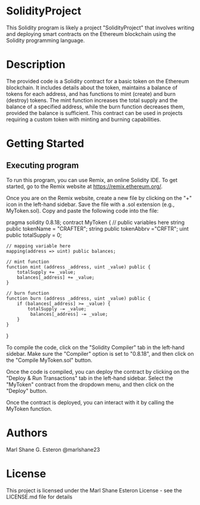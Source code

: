 # SolidityProject
This Solidity program is likely a project "SolidityProject" that involves writing and deploying smart contracts on the Ethereum blockchain using the Solidity programming language.

# Description
The provided code is a Solidity contract for a basic token on the Ethereum blockchain. It includes details about the token, maintains a balance of tokens for each address, and has functions to mint (create) and burn (destroy) tokens. The mint function increases the total supply and the balance of a specified address, while the burn function decreases them, provided the balance is sufficient. This contract can be used in projects requiring a custom token with minting and burning capabilities.

# Getting Started
## Executing program
To run this program, you can use Remix, an online Solidity IDE. To get started, go to the Remix website at https://remix.ethereum.org/.

Once you are on the Remix website, create a new file by clicking on the "+" icon in the left-hand sidebar. Save the file with a .sol extension (e.g., MyToken.sol). Copy and paste the following code into the file:

pragma solidity 0.8.18;
contract MyToken {
    // public variables here
    string public tokenName = "CRAFTER";
    string public tokenAbbrv ="CRFTR";
    uint public totalSupply = 0;

    // mapping variable here
    mapping(address => uint) public balances;

    // mint function
    function mint (address _address, uint _value) public {
        totalSupply += _value;
        balances[_address] += _value;
    }
    
    // burn function
    function burn (address _address, uint _value) public {
        if (balances[_address] >= _value) {
            totalSupply -= _value;
             balances[_address] -= _value;
        }
    }
}

To compile the code, click on the "Solidity Compiler" tab in the left-hand sidebar. Make sure the "Compiler" option is set to "0.8.18", and then click on the "Compile MyToken.sol" button.

Once the code is compiled, you can deploy the contract by clicking on the "Deploy & Run Transactions" tab in the left-hand sidebar. Select the "MyToken" contract from the dropdown menu, and then click on the "Deploy" button.

Once the contract is deployed, you can interact with it by calling the MyToken function. 

# Authors
Marl Shane G. Esteron
@marlshane23

# License
This project is licensed under the Marl Shane Esteron License - see the LICENSE.md file for details
